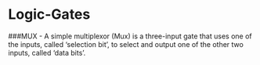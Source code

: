 # Logic-Gates

###MUX - A simple multiplexor (Mux) is a three-input gate that uses one of the inputs, called ‘selection
bit’, to select and output one of the other two inputs, called ‘data bits’.
